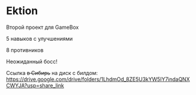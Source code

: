 # Ektion
Второй проект для GameBox

5 навыков с улучшениями

8 противников

Неожиданный босс!

Ссылка ~~в Сибирь~~ на диск с билдом: https://drive.google.com/drive/folders/1LhdmOd_8ZE5U3kYW5IY7indaQNXCWYJA?usp=share_link
